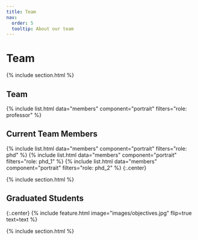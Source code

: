 ```yaml
---
title: Team
nav:
  order: 5
  tooltip: About our team
---
```


# <i class="fas fa-users"></i>Team

{% include section.html %}
## Team
{%
  include list.html
  data="members"
  component="portrait"
  filters="role: professor"
%}

## Current Team Members
{%
  include list.html
  data="members"
  component="portrait"
  filters="role: phd"
%}
{%
  include list.html
  data="members"
  component="portrait"
  filters="role: phd_1"
%}
{%
  include list.html
  data="members"
  component="portrait"
  filters="role: phd_2"
%}
{:.center}

{% include section.html %}

## Graduated Students
{:.center}
{%
  include feature.html
  image="images/objectives.jpg"
  flip=true
  text=text
%}

{% include section.html %}





